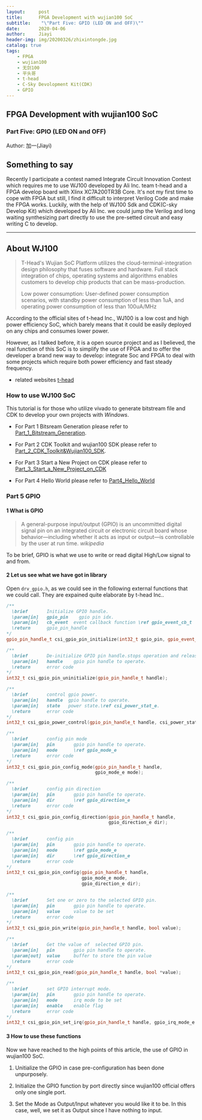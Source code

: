 ```yaml
---
layout:     post
title:      FPGA Development with wujian100 SoC
subtitle:    "\"Part Five: GPIO (LED ON and OFF)\""
date:       2020-04-06
author:     Jiayi
header-img: img/20200326/zhixintongde.jpg
catalog: true
tags:
    - FPGA
    - wujian100
    - 无剑100
    - 平头哥
    - t-head
    - C-Sky Devolopment Kit(CDK)
    - GPIO
---
```


## FPGA Development with wujian100 SoC

### Part Five: GPIO (LED ON and OFF)

Author: 加一(Jiayi)

## Something to say

Recently I participate a contest named Integrate Circuit Innovation Contest which requires me to use WJ100 developed by Ali Inc. team t-head and a FPGA develop board with Xlinx XC7A200TR3B Core. It's not my first time to cope with FPGA but still, I find it difficult to interpret Verilog Code and make the FPGA works. Luckily, with the help of WJ100 Sdk and CDK(C-sky Develop Kit) which developed by Ali Inc. we could jump the Verilog and long waiting synthesizing part directly to use the pre-setted circuit and easy writing C to develop.

---

## About WJ100

>T-Head's Wujian SoC Platform utilizes the cloud-terminal-integration design philosophy that fuses software and hardware. Full stack integration of chips, operating systems and algorithms enables customers to develop chip products that can be mass-production.
>
>Low power consumption: User-defined power consumption scenarios, with standby power consumption of less than 1uA, and operating power consumption of less than 100uA/MHz

According to the official sites of t-head Inc., WJ100 is a low cost and high power efficiency SoC, which barely means that it could be easily deployed on any chips and consumes lower power.

However, as I talked before, it is a open source project and as I believed, the real function of this SoC is to simplify the use of FPGA and to offer the developer a brand new way to develop: integrate Soc and FPGA to deal with some projects which require both power efficiency and fast steady frequency.

* related websites
[t-head](https://www.t-head.cn/)

### How to use WJ100 SoC

This tutorial is for those who utilize vivado to generate bitstream file and CDK to develop your own projects with *Windows*.

* For Part 1 Bitsream Generation please refer to [Part_1_Bitstream_Generation](https://shieldjy.github.io/2020/03/25/FPGA-Development-with-WJ100-SoC/).

* For Part 2 CDK Toolkit and wujian100 SDK please refer to [Part_2_CDK_Toolkit&Wujian100_SDK](https://shieldjy.github.io/2020/03/27/FPGA-Development-with-WJ100-SoC/).

* For Part 3 Start a New Project on CDK please refer to [Part_3_Start_a_New_Project_on_CDK](https://shieldjy.github.io/2020/03/29/FPGA-Development-with-WJ100-SoC/)

* For Part 4 Hello World please refer to [Part4_Hello_World](https://shieldjy.github.io/2020/03/31/FPGA-Development-with-WJ100-SoC/)

### Part 5 GPIO

#### 1 What is GPIO

> A general-purpose input/output (GPIO) is an uncommitted digital signal pin on an integrated circuit or electronic circuit board whose behavior—including whether it acts as input or output—is controllable by the user at run time.
*wikipedia*

To be brief, GPIO is what we use to write or read digital High/Low signal to and from.

#### 2 Let us see what we have got in library

Open `drv_gpio.h`, as we could see in the following external functions that we could call. They are expained quite elaborate by t-head Inc..

```C++
/**
  \brief       Initialize GPIO handle.
  \param[in]   gpio_pin    gpio pin idx.
  \param[in]   cb_event  event callback function \ref gpio_event_cb_t
  \return      gpio_pin_handle
*/
gpio_pin_handle_t csi_gpio_pin_initialize(int32_t gpio_pin, gpio_event_cb_t cb_event);

/**
  \brief       De-initialize GPIO pin handle.stops operation and releases the software resources used by the handle.
  \param[in]   handle    gpio pin handle to operate.
  \return      error code
*/
int32_t csi_gpio_pin_uninitialize(gpio_pin_handle_t handle);

/**
  \brief       control gpio power.
  \param[in]   handle  gpio handle to operate.
  \param[in]   state   power state.\ref csi_power_stat_e.
  \return      error code
*/
int32_t csi_gpio_power_control(gpio_pin_handle_t handle, csi_power_stat_e state);

/**
  \brief       config pin mode
  \param[in]   pin       gpio pin handle to operate.
  \param[in]   mode      \ref gpio_mode_e
  \return      error code
*/
int32_t csi_gpio_pin_config_mode(gpio_pin_handle_t handle,
                                 gpio_mode_e mode);

/**
  \brief       config pin direction
  \param[in]   pin       gpio pin handle to operate.
  \param[in]   dir       \ref gpio_direction_e
  \return      error code
*/
int32_t csi_gpio_pin_config_direction(gpio_pin_handle_t handle,
                                      gpio_direction_e dir);

/**
  \brief       config pin
  \param[in]   pin       gpio pin handle to operate.
  \param[in]   mode      \ref gpio_mode_e
  \param[in]   dir       \ref gpio_direction_e
  \return      error code
*/
int32_t csi_gpio_pin_config(gpio_pin_handle_t handle,
                            gpio_mode_e mode,
                            gpio_direction_e dir);

/**
  \brief       Set one or zero to the selected GPIO pin.
  \param[in]   pin       gpio pin handle to operate.
  \param[in]   value     value to be set
  \return      error code
*/
int32_t csi_gpio_pin_write(gpio_pin_handle_t handle, bool value);

/**
  \brief       Get the value of  selected GPIO pin.
  \param[in]   pin       gpio pin handle to operate.
  \param[out]  value     buffer to store the pin value
  \return      error code
*/
int32_t csi_gpio_pin_read(gpio_pin_handle_t handle, bool *value);

/**
  \brief       set GPIO interrupt mode.
  \param[in]   pin       gpio pin handle to operate.
  \param[in]   mode      irq mode to be set
  \param[in]   enable    enable flag
  \return      error code
*/
int32_t csi_gpio_pin_set_irq(gpio_pin_handle_t handle, gpio_irq_mode_e mode, bool enable);
```

#### 3 How to use these functions

Now we have reached to the high points of this article, the use of GPIO in wujian100 SoC.

1. Unitialize the GPIO in case pre-configuration has been done unpurposely.

2. Initialize the GPIO function by port directly since wujian100 official offers only one single port.

3. Set the Mode as Output/Input whatever you would like it to be. In this case, well, we set it as Output since I have nothing to input.
